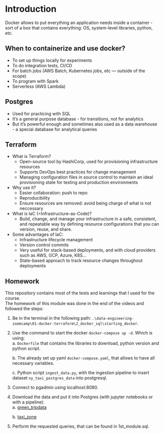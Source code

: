 # Introduction

Docker allows to put everything an application needs inside a container - sort of a box that contains everything: OS, system-level libraries, python, etc.

## When to containerize and use docker?
* To set up things locally for experiments
* To do integration tests, CI/CD
* For batch jobs (AWS Batch, Kubernetes jobs, etc — outside of the scope)
* To program with Spark
* Serverless (AWS Lambda)


## Postgres
* Used for practicing with SQL
* It’s a general purpose database - for transitions, not for analytics
* But it’s powerful enough and sometimes also used as a data warehouse - a special database for analytical queries


## Terraform
* What is Terraform?
  * Open-source tool by HashiCorp, used for provisioning infrastructure resources
  * Supports DevOps best practices for change management
  * Managing configuration files in source control to maintain an ideal provisioning state for testing and production environments
* Why use it?
  * Easier collaboration: push to repo
  * Reproducibility
  * Ensure resources are removed: avoid being charge of what is not neccessary
* What is IaC (=Infrastructure-as-Code)?
  * Build, change, and manage your infrastructure in a safe, consistent, and repeatable way by defining resource configurations that you can version, reuse, and share.
* Some advantages of IaC: 
   * Infrastructure lifecycle management
   * Version control commits
   * Very useful for stack-based deployments, and with cloud providers such as AWS, GCP, Azure, K8S…
   * State-based approach to track resource changes throughout deployments

## Homework
This repository contains most of the tests and learnings that I used for the course.  
The homework of this module was done in the end of the videos and followed the steps:
1) Be in the terminal in the following path: `.\data-engineering-zoomcamp\01-docker-terraform\2_docker_sql\starting_docker`. 

2) Use the command to start the docker `docker-compose up -d`. Which is using:  
   a. `Dockerfile` that contains the libraries to download, python version and python script.  

   b. The already set up yaml `docker-compose.yaml`, that allows to have all necessary variables. 

   c. Python script `ingest_data.py`, with the ingestion pipeline to insert dataset `ny_taxi_postgres_data` into postgresql.  
   
3) Connect to pgadmin using localhost:8080.

4) Download the data and put it into Postgres (with jupyter notebooks or with a pipeline):  
   a. [green_tripdata](https://github.com/DataTalksClub/nyc-tlc-data/releases/download/green/green_tripdata_2019-09.csv.gz)

   b. [taxi_zone](https://s3.amazonaws.com/nyc-tlc/misc/taxi+_zone_lookup.csv)



4)  Perform the requested queries, that can be found in 1st_module.sql.
